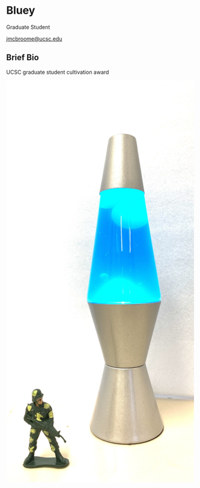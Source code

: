 # Bluey

Graduate Student

jmcbroome@ucsc.edu

## Brief Bio
UCSC graduate student cultivation award

<img src='IMG_9684.jpg' alt='IMG_9684' width='500'/>
